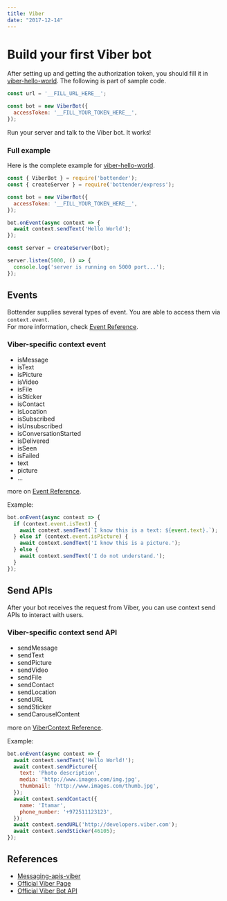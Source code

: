 ```yaml
---
title: Viber
date: "2017-12-14"
---
```


# Build your first Viber bot

After setting up and getting the authorization token, you should fill it in [viber-hello-world](https://github.com/Yoctol/bottender/tree/master/examples/viber-hello-world/index.js). The following is part of sample code.

```js
const url = '__FILL_URL_HERE__';

const bot = new ViberBot({
  accessToken: '__FILL_YOUR_TOKEN_HERE__',
});
```

Run your server and talk to the Viber bot. It works!

### Full example

Here is the complete example for [viber-hello-world](https://github.com/Yoctol/bottender/tree/master/examples/viber-hello-world/index.js).

```js
const { ViberBot } = require('bottender');
const { createServer } = require('bottender/express');

const bot = new ViberBot({
  accessToken: '__FILL_YOUR_TOKEN_HERE__',
});

bot.onEvent(async context => {
  await context.sendText('Hello World');
});

const server = createServer(bot);

server.listen(5000, () => {
  console.log('server is running on 5000 port...');
});
```

## Events

Bottender supplies several types of event. You are able to access them via `context.event`.  
For more information, check [Event Reference](./APIReference-Event).

### Viber-specific context event

* isMessage
* isText
* isPicture
* isVideo
* isFile
* isSticker
* isContact
* isLocation
* isSubscribed
* isUnsubscribed
* isConversationStarted
* isDelivered
* isSeen
* isFailed
* text
* picture
* ...

more on [Event Reference](./APIReference-Event).

Example:

```js
bot.onEvent(async context => {
  if (context.event.isText) {
    await context.sendText(`I know this is a text: ${event.text}.`);
  } else if (context.event.isPicture) {
    await context.sendText('I know this is a picture.');
  } else {
    await context.sendText('I do not understand.');
  }
});
```

## Send APIs

After your bot receives the request from Viber, you can use context send APIs to interact with users.

### Viber-specific context send API

* sendMessage
* sendText
* sendPicture
* sendVideo
* sendFile
* sendContact
* sendLocation
* sendURL
* sendSticker
* sendCarouselContent

more on [ViberContext Reference](./APIReference-ViberContext).

Example:

```js
bot.onEvent(async context => {
  await context.sendText('Hello World!');
  await context.sendPicture({
    text: 'Photo description',
    media: 'http://www.images.com/img.jpg',
    thumbnail: 'http://www.images.com/thumb.jpg',
  });
  await context.sendContact({
    name: 'Itamar',
    phone_number: '+972511123123',
  });
  await context.sendURL('http://developers.viber.com');
  await context.sendSticker(46105);
});
```

## References

* [Messaging-apis-viber](https://github.com/Yoctol/messaging-apis/tree/master/packages/messaging-api-viber)
* [Official Viber Page](https://www.viber.com/)
* [Official Viber Bot API](https://developers.viber.com/docs/api/rest-bot-api/)
